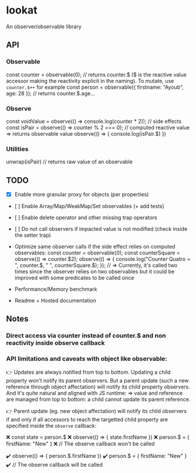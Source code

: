 # lookat

An observer/observable library

## API

### Observable

const counter = observable(0); // returns counter.$ ($ is the reactive value accessor making the reactivity explicit in the naming). To mutate, use `counter.$++` for example
const person = observable({ firstname: "Ayoub", age: 28 }); // returns counter.\$.age...

### Observe

const voidValue = observe(() => console.log(counter \* 2)); // side effects
const isPair = observe(() => counter % 2 === 0); // computed reactive value => returns observable value
observe(() => {
console.log(isPair.\$)
})

### Utilities

unwrap(isPair) // returns raw value of an observable

## TODO

-   [x] Enable more granular proxy for objects (per properties)
-   [ ] Enable Array/Map/WeakMap/Set observables (+ add tests)
-   [ ] Enable delete operator and other missing trap operators
-   [ ] Do not call observers if impacted value is not modified (check inside the setter trap)
-   Optimize same observer calls if the side effect relies on computed observables:
    const counter = observable(0);
    const counterSquare = observe(() => counter.$2);
observe(() => {
	console.log("Counter Quatro = ", counter.$, " ", counterSquare.\$);
    });
    // => Currently, it's called two times since the observer relies on two observables but it could be improved with some predicates to be called once

-   Performance/Memory benchmark
-   Readme + Hosted documentation

## Notes

### Direct access via counter instead of counter.\$ and non reactivity inside observe callback

### API limitations and caveats with object like observable:

👉 Updates are always notified from top to bottom. Updating a child property won't notify its parent observers. But a parent update (such a new reference through object affectation) will notify its child property observers. And it's quite natural and aligned with JS runtime:
=> value and reference are managed from top to bottom: a child cannot update its parent reference.

👉 Parent update (eg. new object affectation) will notify its child observers if and only if all accessors to reach the targetted child property are specified inside the `observe` callback:

❌ const state = person.$
❌	observe(() => { state.firstName })
❌	person.$ = { firstName: "New" }
❌ // The observe callback won't be called

✔️ observe(() => { person.$.firstName })
✔️	person.$ = { firstName: "New" }
✔️ // The observe callback will be called
